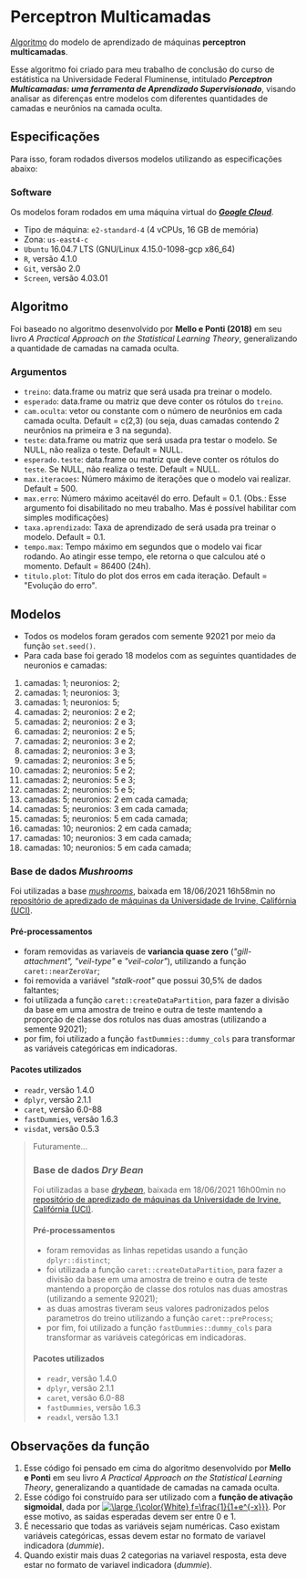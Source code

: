 # Perceptron Multicamadas
[Algoritmo](./MLP_Maqueise.R) do modelo de aprendizado de máquinas **perceptron multicamadas**. 

Esse algoritmo foi criado para meu trabalho de conclusão do curso de estátistica na Universidade Federal Fluminense, intitulado ***Perceptron Multicamadas: uma ferramenta de Aprendizado Supervisionado***, visando analisar as diferenças entre modelos com diferentes quantidades de camadas e neurônios na camada oculta.

## Especificações
Para isso, foram rodados diversos modelos utilizando as especificações abaixo:

### Software
Os modelos foram rodados em uma máquina virtual do ***[Google Cloud](https://console.cloud.google.com/home/dashboard?project=metal-episode-321013)***.
- Tipo de máquina: `e2-standard-4` (4 vCPUs, 16 GB de memória)
- Zona: `us-east4-c`
- `Ubuntu` 16.04.7 LTS (GNU/Linux 4.15.0-1098-gcp x86_64)
- `R`, versão 4.1.0
- `Git`, versão 2.0
- `Screen`, versão 4.03.01

## Algoritmo
Foi baseado no algoritmo desenvolvido por **Mello e Ponti (2018)** em seu livro *A Practical Approach on the Statistical Learning Theory*, generalizando a quantidade de camadas na camada oculta.

### Argumentos
- `treino`: data.frame ou matriz que será usada pra treinar o modelo. 
- `esperado`: data.frame ou matriz que deve conter os rótulos do `treino`. 
- `cam.oculta`: vetor ou constante com o número de neurônios em cada camada oculta. Default = c(2,3) (ou seja, duas camadas contendo 2 neurônios na primeira e 3 na segunda).
- `teste`: data.frame ou matriz que será usada pra testar o modelo. Se NULL, não realiza o teste. Default = NULL.
- `esperado.teste`: data.frame ou matriz que deve conter os rótulos do `teste`. Se NULL, não realiza o teste. Default = NULL.
- `max.iteracoes`: Número máximo de iterações que o modelo vai realizar. Default = 500.
- `max.erro`: Número máximo aceitavél do erro. Default = 0.1. (Obs.: Esse argumento foi disabilitado no meu trabalho. Mas é possível habilitar com simples modificações) 
- `taxa.aprendizado`: Taxa de aprendizado de será usada pra treinar o modelo. Default = 0.1.
- `tempo.max`: Tempo máximo em segundos que o modelo vai ficar rodando. Ao atingir esse tempo, ele retorna o que calculou até o momento. Default = 86400 (24h).
- `titulo.plot`: Título do plot dos erros em cada iteração. Default = "Evolução do erro".

## Modelos
- Todos os modelos foram gerados com semente 92021 por meio da função `set.seed()`.
- Para cada base foi gerado 18 modelos com as seguintes quantidades de neuronios e camadas:
 1. camadas: 1;  neuronios: 2;
 2.  camadas: 1;  neuronios: 3;
 3.  camadas: 1;  neuronios: 5;
 4.  camadas: 2;  neuronios: 2 e 2;
 5.  camadas: 2;  neuronios: 2 e 3;
 6.  camadas: 2;  neuronios: 2 e 5;
 7.  camadas: 2;  neuronios: 3 e 2;
 8.  camadas: 2;  neuronios: 3 e 3;
 9.  camadas: 2;  neuronios: 3 e 5;
 10. camadas: 2;  neuronios: 5 e 2;
 11. camadas: 2;  neuronios: 5 e 3;
 12. camadas: 2;  neuronios: 5 e 5;
 13. camadas: 5;  neuronios: 2 em cada camada;
 14. camadas: 5;  neuronios: 3 em cada camada;
 15. camadas: 5;  neuronios: 5 em cada camada;
 16. camadas: 10; neuronios: 2 em cada camada;
 17. camadas: 10; neuronios: 3 em cada camada;
 18. camadas: 10; neuronios: 5 em cada camada;
 
### Base de dados *Mushrooms*
Foi utilizadas a base *[mushrooms](./mushrooms)*, baixada em 18/06/2021 16h58min no [repositório de apredizado de máquinas da Universidade de Irvine, Califórnia (UCI)](https://archive.ics.uci.edu/ml/datasets/mushroom).

#### Pré-processamentos 
+ foram removidas as variaveis de **variancia quase zero** (*"gill-attachment", "veil-type"* e *"veil-color"*), utilizando a função `caret::nearZeroVar`;
+ foi removida a variável *"stalk-root"* que possui 30,5% de dados faltantes;
+ foi utilizada a função `caret::createDataPartition`, para fazer a divisão da base em uma amostra de treino e outra de teste mantendo a proporção de classe dos rotulos nas duas amostras (utilizando a semente 92021); 
+ por fim, foi utilizado a função `fastDummies::dummy_cols` para transformar as variáveis categóricas em indicadoras.

#### Pacotes utilizados
+ `readr`, versão 1.4.0
+ `dplyr`, versão 2.1.1
+ `caret`, versão 6.0-88
+ `fastDummies`, versão 1.6.3
+ `visdat`, versão 0.5.3

> Futuramente...
> 
> ### Base de dados *Dry Bean*
> Foi utilizadas a base *[drybean](./drybean)*, baixada em 18/06/2021 16h00min no [repositório de apredizado de máquinas da Universidade de Irvine, Califórnia (UCI)](https://archive.ics.uci.edu/ml/datasets/Dry+Bean+Dataset).
>
> #### Pré-processamentos 
> + foram removidas as linhas repetidas usando a função `dplyr::distinct`;
> + foi utilizada a função `caret::createDataPartition`, para fazer a divisão da base em uma amostra de treino e outra de teste mantendo a proporção de classe dos rotulos nas duas amostras (utilizando a semente 92021); 
> + as duas amostras tiveram seus valores padronizados pelos parametros do treino utilizando a função `caret::preProcess`;
> + por fim, foi utilizado a função `fastDummies::dummy_cols` para transformar as variáveis categóricas em indicadoras.
>
> #### Pacotes utilizados
> + `readr`, versão 1.4.0
> + `dplyr`, versão 2.1.1
> + `caret`, versão 6.0-88
> + `fastDummies`, versão 1.6.3
> + `readxl`, versão 1.3.1


## Observações da função
1. Esse código foi pensado em cima do algoritmo desenvolvido por **Mello e Ponti** em seu livro *A Practical Approach on the Statistical Learning Theory*, generalizando a quantidade de camadas na camada oculta.
2. Esse código foi construído para ser utilizado com a **função de ativação sigmoidal**, dada por   <a href="https://www.codecogs.com/eqnedit.php?latex=\inline&space;\dpi{150}&space;\bg_black&space;\large&space;{\color{White}&space;f=\frac{1}{1&plus;e^{-x}}}" target="_blank"><img src="https://latex.codecogs.com/gif.latex?\inline&space;\dpi{150}&space;\bg_gray&space;\large&space;{\color{White}&space;f(x)=\frac{1}{1&plus;e^{-x}}}" title="\large {\color{White} f=\frac{1}{1+e^{-x}}}" /></a>. Por esse motivo, as saidas esperadas devem ser entre 0 e 1.
3. É necessario que todas as variáveis sejam numéricas. Caso existam variáveis categóricas, essas devem estar no formato de variavel indicadora (*dummie*).
4. Quando existir mais duas 2 categorias na variavel resposta, esta deve estar no formato de variavel indicadora (*dummie*).
